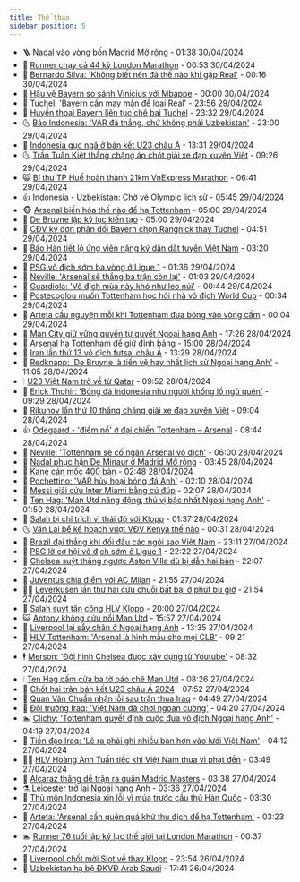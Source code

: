 ```yaml
---
title: Thể thao
sidebar_position: 5
---
```


<!-- vnexpress-the-thao:START -->
- 🪜 [Nadal vào vòng bốn Madrid Mở rộng](https://vnexpress.net/nadal-vao-vong-bon-madrid-mo-rong-4740396.html) - 01:38 30/04/2024
- 🦩 [Runner chạy cả 44 kỳ London Marathon](https://vnexpress.net/runner-chay-ca-44-ky-london-marathon-4740365.html) - 00:53 30/04/2024
- 🧰 [Bernardo Silva: &#39;Không biết nên đá thế nào khi gặp Real&#39;](https://vnexpress.net/bernardo-silva-khong-biet-nen-da-the-nao-khi-gap-real-4740363.html) - 00:16 30/04/2024
- 🤗 [Hậu vệ Bayern so sánh Vinicius với Mbappe](https://vnexpress.net/hau-ve-bayern-so-sanh-vinicius-voi-mbappe-4740358.html) - 00:00 30/04/2024
- 🥳 [Tuchel: &#39;Bayern cần may mắn để loại Real&#39;](https://vnexpress.net/tuchel-bayern-can-may-man-de-loai-real-4740357.html) - 23:56 29/04/2024
- 🦣 [Huyền thoại Bayern liên tục chê bai Tuchel](https://vnexpress.net/huyen-thoai-bayern-lien-tuc-che-bai-tuchel-4739670.html) - 23:32 29/04/2024
- 🌜 [Báo Indonesia: &#39;VAR đã thắng, chứ không phải Uzbekistan&#39;](https://vnexpress.net/bao-indonesia-var-da-thang-chu-khong-phai-uzbekistan-4740347.html) - 23:00 29/04/2024
- 🫶 [Indonesia gục ngã ở bán kết U23 châu Á](https://vnexpress.net/u23-indonesia-vs-u23-uzbekistan-4740296-tong-thuat.html) - 13:31 29/04/2024
- 🌜 [Trần Tuấn Kiệt thắng chặng áp chót giải xe đạp xuyên Việt](https://vnexpress.net/tran-tuan-kiet-thang-chang-ap-chot-giai-xe-dap-xuyen-viet-4740263.html) - 09:26 29/04/2024
- 😺 [Bí thư TP Huế hoàn thành 21km VnExpress Marathon](https://vnexpress.net/bi-thu-tp-hue-hoan-thanh-21km-vnexpress-marathon-4738660.html) - 06:41 29/04/2024
- 👍 [Indonesia - Uzbekistan: Chờ vé Olympic lịch sử](https://vnexpress.net/indonesia-uzbekistan-cho-ve-olympic-lich-su-4740210.html) - 05:45 29/04/2024
- 🐵 [Arsenal biến hóa thế nào để hạ Tottenham](https://vnexpress.net/arsenal-bien-hoa-the-nao-de-ha-tottenham-4740195.html) - 05:00 29/04/2024
- 💫 [De Bruyne lập kỷ lục kiến tạo](https://vnexpress.net/de-bruyne-lap-ky-luc-kien-tao-4740139.html) - 05:00 29/04/2024
- 🦆 [CĐV ký đơn phản đối Bayern chọn Rangnick thay Tuchel](https://vnexpress.net/cdv-ky-don-phan-doi-bayern-chon-rangnick-thay-tuchel-4740193.html) - 04:51 29/04/2024
- 🙉 [Báo Hàn tiết lộ ứng viên nặng ký dẫn dắt tuyển Việt Nam](https://vnexpress.net/bao-han-tiet-lo-ung-vien-nang-ky-dan-dat-tuyen-viet-nam-4740169.html) - 03:20 29/04/2024
- 📝 [PSG vô địch sớm ba vòng ở Ligue 1](https://vnexpress.net/psg-vo-dich-som-ba-vong-o-ligue-1-4740111.html) - 01:36 29/04/2024
- 💯 [Neville: &#39;Arsenal sẽ thắng ba trận còn lại&#39;](https://vnexpress.net/neville-arsenal-se-thang-ba-tran-con-lai-4740114.html) - 01:03 29/04/2024
- 🌈 [Guardiola: &#39;Vô địch mùa này khó như leo núi&#39;](https://vnexpress.net/guardiola-vo-dich-mua-nay-kho-nhu-leo-nui-4740107.html) - 00:44 29/04/2024
- 🦩 [Postecoglou muốn Tottenham học hỏi nhà vô địch World Cup](https://vnexpress.net/postecoglou-muon-tottenham-hoc-hoi-nha-vo-dich-world-cup-4737951.html) - 00:34 29/04/2024
- 🐲 [Arteta cầu nguyện mỗi khi Tottenham đưa bóng vào vòng cấm](https://vnexpress.net/arteta-cau-nguyen-moi-khi-tottenham-dua-bong-vao-vong-cam-4738410.html) - 00:04 29/04/2024
- 🌁 [Man City giữ vững quyền tự quyết Ngoại hạng Anh](https://vnexpress.net/man-city-giu-vung-quyen-tu-quyet-ngoai-hang-anh-4740088.html) - 17:26 28/04/2024
- 💯 [Arsenal hạ Tottenham để giữ đỉnh bảng](https://vnexpress.net/arsenal-ha-tottenham-de-giu-dinh-bang-4740073.html) - 15:00 28/04/2024
- 🌝 [Iran lần thứ 13 vô địch futsal châu Á](https://vnexpress.net/iran-lan-thu-13-vo-dich-futsal-chau-a-4740059.html) - 13:29 28/04/2024
- 🤖 [Redknapp: &#39;De Bruyne là tiền vệ hay nhất lịch sử Ngoại hạng Anh&#39;](https://vnexpress.net/redknapp-de-bruyne-la-tien-ve-hay-nhat-lich-su-ngoai-hang-anh-4739435.html) - 11:05 28/04/2024
- 🕯 [U23 Việt Nam trở về từ Qatar](https://vnexpress.net/u23-viet-nam-tro-ve-tu-qatar-4740030.html) - 09:52 28/04/2024
- 🧰 [Erick Thohir: &#39;Bóng đá Indonesia như người khổng lồ ngủ quên&#39;](https://vnexpress.net/erick-thohir-bong-da-indonesia-nhu-nguoi-khong-lo-ngu-quen-4739971.html) - 09:29 28/04/2024
- 🥳 [Rikunov lần thứ 10 thắng chặng giải xe đạp xuyên Việt](https://vnexpress.net/rikunov-lan-thu-10-thang-chang-giai-xe-dap-xuyen-viet-4740023.html) - 09:04 28/04/2024
- 👍 [Odegaard - &#39;điểm nổ&#39; ở đại chiến Tottenham – Arsenal](https://vnexpress.net/odegaard-diem-no-o-dai-chien-tottenham-arsenal-4740004.html) - 08:44 28/04/2024
- 💪 [Neville: &#39;Tottenham sẽ cố ngăn Arsenal vô địch&#39;](https://vnexpress.net/neville-tottenham-se-co-ngan-arsenal-vo-dich-4739893.html) - 06:00 28/04/2024
- 👹 [Nadal phục hận De Minaur ở Madrid Mở rộng](https://vnexpress.net/nadal-phuc-han-de-minaur-o-madrid-mo-rong-4739941.html) - 03:45 28/04/2024
- 🧰 [Kane cán mốc 400 bàn](https://vnexpress.net/kane-can-moc-400-ban-4739908.html) - 02:48 28/04/2024
- 🚀 [Pochettino: &#39;VAR hủy hoại bóng đá Anh&#39;](https://vnexpress.net/pochettino-var-huy-hoai-bong-da-anh-4739898.html) - 02:10 28/04/2024
- 🎃 [Messi giải cứu Inter Miami bằng cú đúp](https://vnexpress.net/messi-giai-cuu-inter-miami-bang-cu-dup-4739895.html) - 02:07 28/04/2024
- 🧰 [Ten Hag: &#39;Man Utd năng động, thú vị bậc nhất Ngoại hạng Anh&#39;](https://vnexpress.net/ten-hag-man-utd-nang-dong-thu-vi-bac-nhat-ngoai-hang-anh-4739889.html) - 01:50 28/04/2024
- 👀 [Salah bị chỉ trích vì thái độ với Klopp](https://vnexpress.net/salah-bi-chi-trich-vi-thai-do-voi-klopp-4736516.html) - 01:37 28/04/2024
- 🌜 [Văn Lai bể kế hoạch vượt VĐV Kenya thế nào](https://vnexpress.net/van-lai-be-ke-hoach-vuot-vdv-kenya-the-nao-4739756.html) - 00:31 28/04/2024
- 🫶 [Brazil đại thắng khi đối đầu các ngôi sao Việt Nam](https://vnexpress.net/brazil-dai-thang-khi-doi-dau-cac-ngoi-sao-viet-nam-4739862.html) - 23:11 27/04/2024
- 🦄 [PSG lỡ cơ hội vô địch sớm ở Ligue 1](https://vnexpress.net/psg-lo-co-hoi-vo-dich-som-o-ligue-1-4739864.html) - 22:22 27/04/2024
- 🥳 [Chelsea suýt thắng ngược Aston Villa dù bị dẫn hai bàn](https://vnexpress.net/chelsea-suyt-thang-nguoc-aston-villa-du-bi-dan-hai-ban-4739863.html) - 22:07 27/04/2024
- 🐲 [Juventus chia điểm với AC Milan](https://vnexpress.net/juventus-chia-diem-voi-ac-milan-4739861.html) - 21:55 27/04/2024
- 🧑‍🏫 [Leverkusen lần thứ hai cứu chuỗi bất bại ở phút bù giờ](https://vnexpress.net/leverkusen-lan-thu-hai-cuu-chuoi-bat-bai-o-phut-bu-gio-4739860.html) - 21:54 27/04/2024
- 🤔 [Salah suýt tấn công HLV Klopp](https://vnexpress.net/salah-suyt-tan-cong-hlv-klopp-4739855.html) - 20:00 27/04/2024
- 😺 [Antony không cứu nổi Man Utd](https://vnexpress.net/antony-khong-cuu-noi-man-utd-4739847.html) - 15:57 27/04/2024
- 💪 [Liverpool lại sẩy chân ở Ngoại hạng Anh](https://vnexpress.net/liverpool-lai-say-chan-o-ngoai-hang-anh-4739804.html) - 13:35 27/04/2024
- 💼 [HLV Tottenham: &#39;Arsenal là hình mẫu cho mọi CLB&#39;](https://vnexpress.net/hlv-tottenham-arsenal-la-hinh-mau-cho-moi-clb-4739754.html) - 09:21 27/04/2024
- 🕴 [Merson: &#39;Đội hình Chelsea được xây dựng từ Youtube&#39;](https://vnexpress.net/merson-doi-hinh-chelsea-duoc-xay-dung-tu-youtube-4739741.html) - 08:32 27/04/2024
- 🕯 [Ten Hag cấm cửa ba tờ báo chê Man Utd](https://vnexpress.net/ten-hag-cam-cua-ba-to-bao-che-man-utd-4739738.html) - 08:26 27/04/2024
- 📝 [Chốt hai trận bán kết U23 châu Á 2024](https://vnexpress.net/chot-hai-tran-ban-ket-u23-chau-a-2024-4739671.html) - 07:52 27/04/2024
- 🧐 [Quan Văn Chuẩn nhận lỗi sau trận thua Iraq](https://vnexpress.net/quan-van-chuan-nhan-loi-sau-tran-thua-iraq-4739675.html) - 04:49 27/04/2024
- 🙉 [Đội trưởng Iraq: &#39;Việt Nam đã chơi ngoan cường&#39;](https://vnexpress.net/doi-truong-iraq-viet-nam-da-choi-ngoan-cuong-4739652.html) - 04:20 27/04/2024
- 🏊 [Clichy: &#39;Tottenham quyết định cuộc đua vô địch Ngoại hạng Anh&#39;](https://vnexpress.net/clichy-tottenham-quyet-dinh-cuoc-dua-vo-dich-ngoai-hang-anh-4739470.html) - 04:19 27/04/2024
- 🌊 [Tiền đạo Iraq: &#39;Lẽ ra phải ghi nhiều bàn hơn vào lưới Việt Nam&#39;](https://vnexpress.net/tien-dao-iraq-le-ra-phai-ghi-nhieu-ban-hon-vao-luoi-viet-nam-4739657.html) - 04:12 27/04/2024
- 👨‍🏫 [HLV Hoàng Anh Tuấn tiếc khi Việt Nam thua vì phạt đền](https://vnexpress.net/hlv-hoang-anh-tuan-tiec-khi-viet-nam-thua-vi-phat-den-4739639.html) - 03:49 27/04/2024
- 🥷 [Alcaraz thắng dễ trận ra quân Madrid Masters](https://vnexpress.net/alcaraz-thang-de-tran-ra-quan-madrid-masters-4739633.html) - 03:38 27/04/2024
- ⚗️ [Leicester trở lại Ngoại hạng Anh](https://vnexpress.net/leicester-tro-lai-ngoai-hang-anh-4739580.html) - 03:36 27/04/2024
- 🌮 [Thủ môn Indonesia xin lỗi vì múa trước cầu thủ Hàn Quốc](https://vnexpress.net/thu-mon-indonesia-xin-loi-vi-mua-truoc-cau-thu-han-quoc-4739507.html) - 03:30 27/04/2024
- 🤩 [Arteta: &#39;Arsenal cần quên quá khứ thù địch để hạ Tottenham&#39;](https://vnexpress.net/arteta-arsenal-can-quen-qua-khu-thu-dich-de-ha-tottenham-4739581.html) - 03:23 27/04/2024
- 🏊 [Runner 76 tuổi lập kỷ lục thế giới tại London Marathon](https://vnexpress.net/runner-76-tuoi-lap-ky-luc-the-gioi-tai-london-marathon-4739562.html) - 00:37 27/04/2024
- 🐎 [Liverpool chốt mời Slot về thay Klopp](https://vnexpress.net/liverpool-chot-moi-slot-ve-thay-klopp-4739550.html) - 23:54 26/04/2024
- 💫 [Uzbekistan hạ bệ ĐKVĐ Arab Saudi](https://vnexpress.net/uzbekistan-ha-be-dkvd-arab-saudi-4739533.html) - 17:41 26/04/2024<!-- vnexpress-the-thao:END -->
